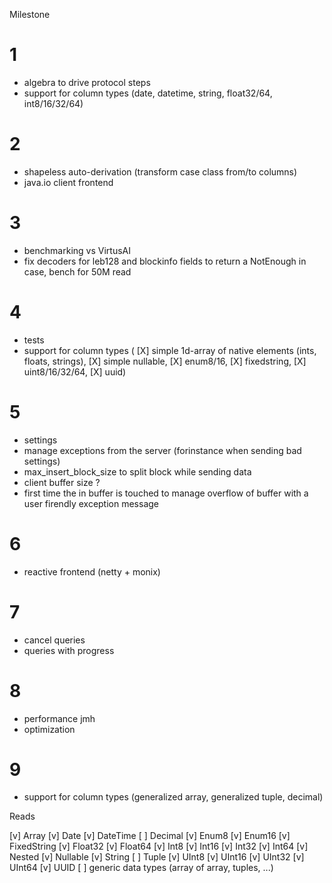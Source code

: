 Milestone

# 1
- algebra to drive protocol steps
- support for column types (date, datetime, string, float32/64, int8/16/32/64)

# 2
- shapeless auto-derivation (transform case class from/to columns)
- java.io client frontend

# 3
- benchmarking vs VirtusAI
- fix decoders for leb128 and blockinfo fields to return a NotEnough in case, bench for 50M read

# 4
- tests
- support for column types (
    [X] simple 1d-array of native elements (ints, floats, strings),
    [X] simple nullable,
    [X] enum8/16,
    [X] fixedstring,
    [X] uint8/16/32/64,
    [X] uuid)

# 5
- settings
- manage exceptions from the server (forinstance when sending bad settings)
- max_insert_block_size to split block while sending data
- client buffer size ?
- first time the in buffer is touched to manage overflow of buffer with a user firendly exception message


# 6
- reactive frontend (netty + monix)

# 7
- cancel queries
- queries with progress

# 8
- performance jmh
- optimization
 
# 9
- support for column types (generalized array, generalized tuple, decimal)


Reads

[v] Array
[v] Date
[v] DateTime
[ ] Decimal
[v] Enum8
[v] Enum16
[v] FixedString
[v] Float32
[v] Float64
[v] Int8
[v] Int16
[v] Int32
[v] Int64
[v] Nested
[v] Nullable
[v] String
[ ] Tuple
[v] UInt8
[v] UInt16
[v] UInt32
[v] UInt64
[v] UUID
[ ] generic data types (array of array, tuples, ...)